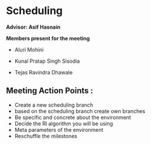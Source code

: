 # Scheduling

**Advisor: Asif Hasnain**

**Members present for the meeting**

* Aluri Mohini 

* Kunal Pratap Singh Sisodia

* Tejas Ravindra Dhawale


## Meeting Action Points :
  * Create a new scheduling branch
  * based on the scheduling branch create own branches
  * Be specific and concrete about the environment
  * Decide the Rl algorithm you will be using
  * Meta parameters of the environment
  * Reschuffle the milestones


